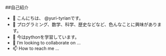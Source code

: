 ##自己紹介

- 👋 こんにちは、 @yuri-tyrianです。
- 👀 プログラミング、数学、科学、歴史などなど、色んなことに興味があります。
- 🌱 今はpythonを学習しています。
- 💞️ I’m looking to collaborate on ...
- 📫 How to reach me ...

<!---
yuri-tyrian/yuri-tyrian is a ✨ special ✨ repository because its `README.md` (this file) appears on your GitHub profile.
You can click the Preview link to take a look at your changes.
--->

